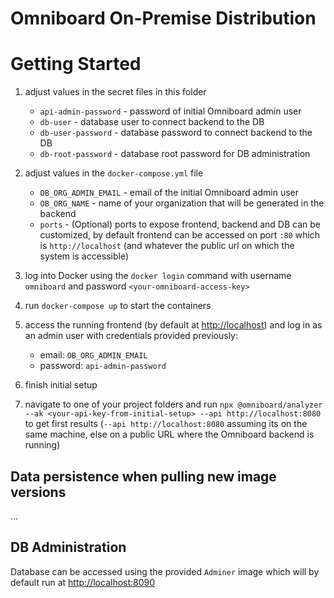 # Omniboard On-Premise Distribution

# Getting Started

1. adjust values in the secret files in this folder
   * `api-admin-password` - password of initial Omniboard admin user
   * `db-user` - database user to connect backend to the DB
   * `db-user-password` - database password to connect backend to the DB
   * `db-root-password` - database root password for DB administration

2. adjust values in the `docker-compose.yml` file
   * `OB_ORG_ADMIN_EMAIL` - email of the initial Omniboard admin user
   * `OB_ORG_NAME` - name of your organization that will be generated in the backend
   * `ports` - (Optional) ports to expose frontend, backend and DB can be customized, by default frontend can be accessed on port `:80` which is `http://localhost` (and whatever the public url on which the system is accessible)

3. log into Docker using the `docker login` command with username `omniboard` and password `<your-omniboard-access-key>`

4. run `docker-compose up` to start the containers

5. access the running frontend (by default at [http://localhost](http://localhost)) and log in as an admin user with credentials provided previously:
   * email: `OB_ORG_ADMIN_EMAIL`
   * password: `api-admin-password`

6. finish initial setup

7. navigate to one of your project folders and run `npx @omniboard/analyzer --ak <your-api-key-from-initial-setup> --api http://localhost:8080` to get first results (`--api http://localhost:8080` assuming its on the same machine, else on a public URL where the Omniboard backend is running)

## Data persistence when pulling new image versions
...

## DB Administration

Database can be accessed using the provided `Adminer` image which will by default run at [http://localhost:8090](http://localhost:8090)
